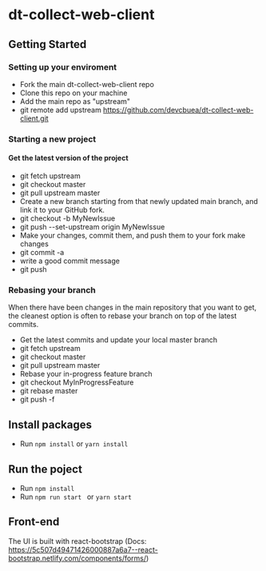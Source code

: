 # dt-collect-web-client

## Getting Started

### Setting up your enviroment
* Fork the main dt-collect-web-client repo
* Clone this repo on your machine
* Add the main repo as "upstream"
* git remote add upstream https://github.com/devcbuea/dt-collect-web-client.git
### Starting a new project
#### Get the latest version of the project
* git fetch upstream
* git checkout master
* git pull upstream master
* Create a new branch starting from that newly updated main branch, and link it to your GitHub fork.
* git checkout -b MyNewIssue
* git push --set-upstream origin MyNewIssue
* Make your changes, commit them, and push them to your fork
make changes
* git commit -a
* write a good commit message
* git push

### Rebasing your branch
When there have been changes in the main repository that you want to get, the cleanest option is often to rebase your branch on top of the latest commits.

* Get the latest commits and update your local master branch
* git fetch upstream
* git checkout master
* git pull upstream master
* Rebase your in-progress feature branch
* git checkout MyInProgressFeature
* git rebase master
* git push -f

## Install packages
* Run `npm install` or `yarn install`

## Run the poject
* Run `npm install`
* Run `npm run start ` or `yarn start`

## Front-end
The UI is built with react-bootstrap (Docs: https://5c507d49471426000887a6a7--react-bootstrap.netlify.com/components/forms/)
